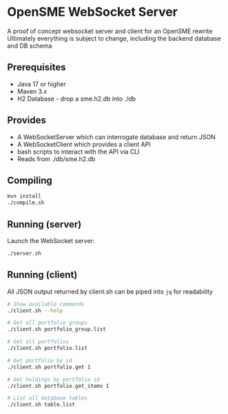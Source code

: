 # OpenSME WebSocket Server

A proof of concept websocket server and client for an OpenSME rewrite
Ultimately everything is subject to change, including the backend database and DB schema

## Prerequisites

- Java 17 or higher
- Maven 3.x
- H2 Database - drop a sme.h2.db into ./db

## Provides

- A WebSocketServer which can interrogate database and return JSON
- A WebSocketClient which provides a client API 
- bash scripts to interact with the API via CLI
- Reads from ./db/sme.h2.db

## Compiling

```bash
mvn install 
./compile.sh
```

## Running (server)

Launch the WebSocket server:
```bash
./server.sh
```

## Running (client)

All JSON output returned by client.sh can be piped into `jq` for readability

```bash
# Show available commands
./client.sh --help

# Get all portfolio groups
./client.sh portfolio_group.list

# Get all portfolios
./client.sh portfolio.list

# Get portfolio by id
./client.sh portfolio.get 1

# Get holdings by portfolio id
./client.sh portfolio.get_items 1

# List all database tables
./client.sh table.list
```
